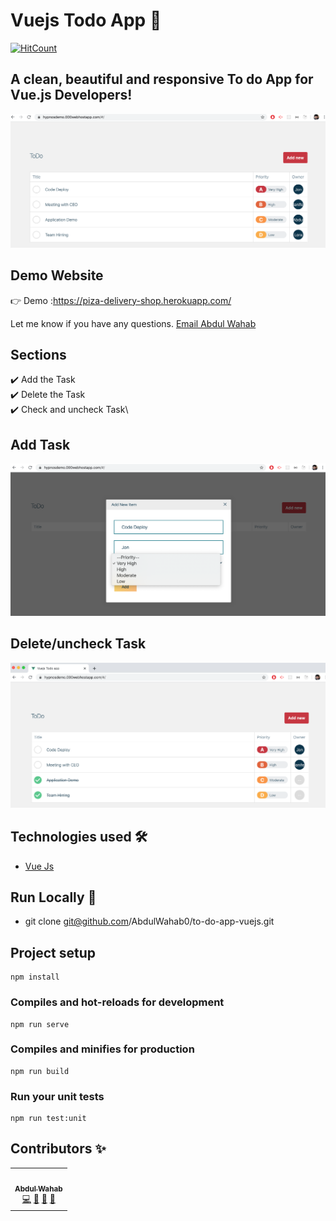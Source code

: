 # Vuejs Todo App  📝
[![HitCount](http://hits.dwyl.com/abdulwahab0/https://githubcom/AbdulWahab0/ToDos-App-vuejs.svg)](http://hits.dwyl.com/abdulwahab0/https://githubcom/AbdulWahab0/ToDos-App-vuejs)
## A clean, beautiful and responsive To do App for Vue.js Developers! 

<p align="center"> 
  <kbd>
  	<a href="https://hypnosdemo.000webhostapp.com/" target="_blank">
		<img src="Task_list.png"></img>
	</a>
  </kbd>
</p>

## Demo Website
👉 Demo :https://piza-delivery-shop.herokuapp.com/

Let me know if you have any questions. [Email Abdul Wahab ](mailto:wahab3060h@gmail.com)

## Sections 
✔️ Add the Task\
✔️ Delete the Task \
✔️ Check and uncheck Task\

## Add Task
<p align="center"> 
  <kbd>
  	<a href="https://hypnosdemo.000webhostapp.com/" target="_blank">
		<img src="addTask.png"></img>
	</a>
  </kbd>
</p>


## Delete/uncheck Task
<p align="center"> 
  <kbd>
  	<a href="https://hypnosdemo.000webhostapp.com/" target="_blank">
		<img src="check_uncheck_task.png"></img>
	</a>
  </kbd>
</p>


## Technologies used 🛠️

- [Vue Js](https://vuejs.org/)

## Run Locally 🚀

- git clone git@github.com/AbdulWahab0/to-do-app-vuejs.git

## Project setup
```
npm install
```

### Compiles and hot-reloads for development
```
npm run serve
```

### Compiles and minifies for production
```
npm run build
```

### Run your unit tests
```
npm run test:unit
```
## Contributors ✨
<table>
  <tr>
    <td align="center"><a href="https://github.com/AbdulWahab0"><br /><sub><b>Abdul Wahab</b></sub></a><br /><a href="https://github.com/AbdulWahab0" title="Code">💻</a> <a href="https://github.com/AbdulWahab0" title="Documentation">📖</a> <a href="https://github.com/AbdulWahab0" title="Design">🎨</a> <a href="https://github.com/AbdulWahab0" title="Maintenance">🚧</a></td>
  </tr>
</table>
